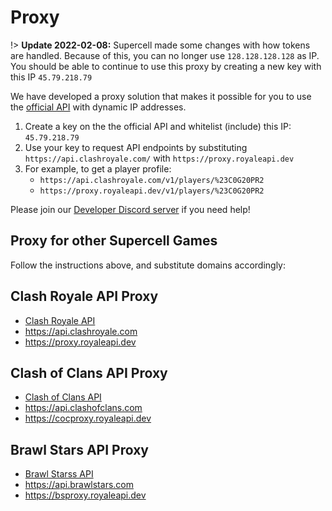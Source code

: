 # Proxy

!> **Update 2022-02-08:** Supercell made some changes with how tokens are handled. Because of this, you can no longer use `128.128.128.128` as IP. You should be able to continue to use this proxy by creating a new key with this IP `45.79.218.79`

We have developed a proxy solution that makes it possible for you to use the [official API](https://developer.clashroyale.com/) with dynamic IP addresses.

1. Create a key on the the official API and whitelist (include) this IP: `45.79.218.79`
2. Use your key to request API endpoints by substituting `https://api.clashroyale.com/` with `https://proxy.royaleapi.dev`
3. For example, to get a player profile:
    - `https://api.clashroyale.com/v1/players/%23C0G20PR2`
    - `https://proxy.royaleapi.dev/v1/players/%23C0G20PR2`
    
Please join our [Developer Discord server](https://discord.royaleapi.dev) if you need help!

## Proxy for other Supercell Games

Follow the instructions above, and substitute domains accordingly:

## Clash Royale API Proxy

- [Clash Royale API](https://developer.clashroyale.com) 
- https://api.clashroyale.com
- https://proxy.royaleapi.dev

## Clash of Clans API Proxy

- [Clash of Clans API](https://developer.clashofclans.com)
- https://api.clashofclans.com
- https://cocproxy.royaleapi.dev

## Brawl Stars API Proxy

- [Brawl Starss API](https://developer.clashofclans.com)
- https://api.brawlstars.com
- https://bsproxy.royaleapi.dev

